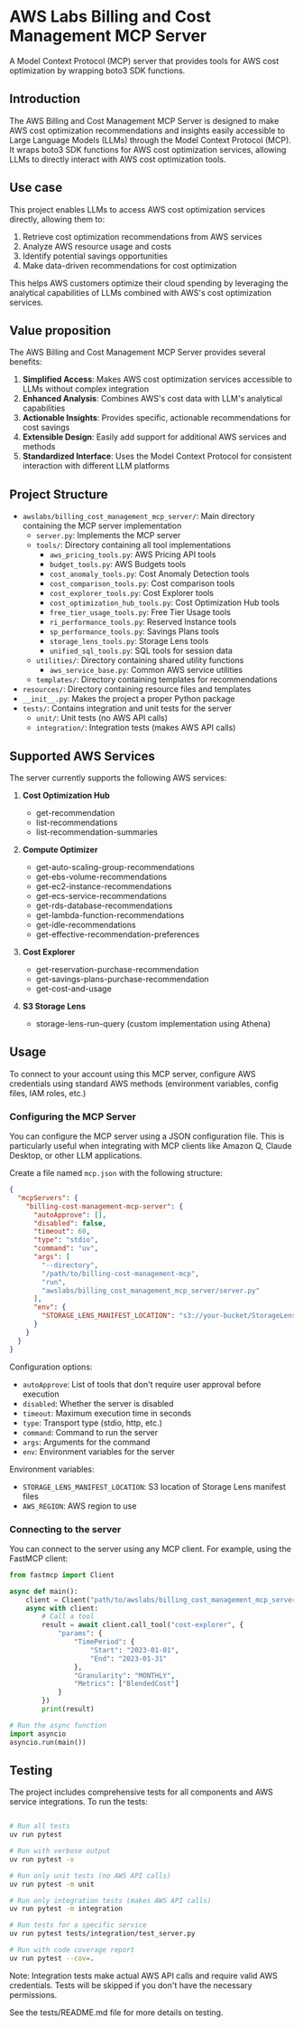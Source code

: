 # AWS Labs Billing and Cost Management MCP Server

A Model Context Protocol (MCP) server that provides tools for AWS cost optimization by wrapping boto3 SDK functions.

## Introduction

The AWS Billing and Cost Management MCP Server is designed to make AWS cost optimization recommendations and insights easily accessible to Large Language Models (LLMs) through the Model Context Protocol (MCP). It wraps boto3 SDK functions for AWS cost optimization services, allowing LLMs to directly interact with AWS cost optimization tools.

## Use case

This project enables LLMs to access AWS cost optimization services directly, allowing them to:

1. Retrieve cost optimization recommendations from AWS services
2. Analyze AWS resource usage and costs
3. Identify potential savings opportunities
4. Make data-driven recommendations for cost optimization

This helps AWS customers optimize their cloud spending by leveraging the analytical capabilities of LLMs combined with AWS's cost optimization services.

## Value proposition

The AWS Billing and Cost Management MCP Server provides several benefits:

1. **Simplified Access**: Makes AWS cost optimization services accessible to LLMs without complex integration
2. **Enhanced Analysis**: Combines AWS's cost data with LLM's analytical capabilities
3. **Actionable Insights**: Provides specific, actionable recommendations for cost savings
4. **Extensible Design**: Easily add support for additional AWS services and methods
5. **Standardized Interface**: Uses the Model Context Protocol for consistent interaction with different LLM platforms

## Project Structure

* `awslabs/billing_cost_management_mcp_server/`: Main directory containing the MCP server implementation
  * `server.py`: Implements the MCP server
  * `tools/`: Directory containing all tool implementations
    * `aws_pricing_tools.py`: AWS Pricing API tools
    * `budget_tools.py`: AWS Budgets tools
    * `cost_anomaly_tools.py`: Cost Anomaly Detection tools
    * `cost_comparison_tools.py`: Cost comparison tools
    * `cost_explorer_tools.py`: Cost Explorer tools
    * `cost_optimization_hub_tools.py`: Cost Optimization Hub tools
    * `free_tier_usage_tools.py`: Free Tier Usage tools
    * `ri_performance_tools.py`: Reserved Instance tools
    * `sp_performance_tools.py`: Savings Plans tools
    * `storage_lens_tools.py`: Storage Lens tools
    * `unified_sql_tools.py`: SQL tools for session data
  * `utilities/`: Directory containing shared utility functions
    * `aws_service_base.py`: Common AWS service utilities
  * `templates/`: Directory containing templates for recommendations
* `resources/`: Directory containing resource files and templates
* `__init__.py`: Makes the project a proper Python package
* `tests/`: Contains integration and unit tests for the server
  * `unit/`: Unit tests (no AWS API calls)
  * `integration/`: Integration tests (makes AWS API calls)

## Supported AWS Services

The server currently supports the following AWS services:

1. **Cost Optimization Hub**
   - get-recommendation
   - list-recommendations
   - list-recommendation-summaries

2. **Compute Optimizer**
   - get-auto-scaling-group-recommendations
   - get-ebs-volume-recommendations
   - get-ec2-instance-recommendations
   - get-ecs-service-recommendations
   - get-rds-database-recommendations
   - get-lambda-function-recommendations
   - get-idle-recommendations
   - get-effective-recommendation-preferences

3. **Cost Explorer**
   - get-reservation-purchase-recommendation
   - get-savings-plans-purchase-recommendation
   - get-cost-and-usage

4. **S3 Storage Lens**
   - storage-lens-run-query (custom implementation using Athena)

## Usage
To connect to your account using this MCP server, configure AWS credentials using standard AWS methods (environment variables, config files, IAM roles, etc.)

### Configuring the MCP Server

You can configure the MCP server using a JSON configuration file. This is particularly useful when integrating with MCP clients like Amazon Q, Claude Desktop, or other LLM applications.

Create a file named `mcp.json` with the following structure:

```json
{
  "mcpServers": {
    "billing-cost-management-mcp-server": {
      "autoApprove": [],
      "disabled": false,
      "timeout": 60,
      "type": "stdio",
      "command": "uv",
      "args": [
        "--directory",
        "/path/to/billing-cost-management-mcp",
        "run",
        "awslabs/billing_cost_management_mcp_server/server.py"
      ],
      "env": {
        "STORAGE_LENS_MANIFEST_LOCATION": "s3://your-bucket/StorageLens/account-id/configuration-id/"
      }
    }
  }
}
```

Configuration options:
- `autoApprove`: List of tools that don't require user approval before execution
- `disabled`: Whether the server is disabled
- `timeout`: Maximum execution time in seconds
- `type`: Transport type (stdio, http, etc.)
- `command`: Command to run the server
- `args`: Arguments for the command
- `env`: Environment variables for the server

Environment variables:
- `STORAGE_LENS_MANIFEST_LOCATION`: S3 location of Storage Lens manifest files
- `AWS_REGION`: AWS region to use

### Connecting to the server

You can connect to the server using any MCP client. For example, using the FastMCP client:

```python
from fastmcp import Client

async def main():
    client = Client("path/to/awslabs/billing_cost_management_mcp_server/server.py")
    async with client:
        # Call a tool
        result = await client.call_tool("cost-explorer", {
            "params": {
                "TimePeriod": {
                    "Start": "2023-01-01",
                    "End": "2023-01-31"
                },
                "Granularity": "MONTHLY",
                "Metrics": ["BlendedCost"]
            }
        })
        print(result)

# Run the async function
import asyncio
asyncio.run(main())
```

## Testing

The project includes comprehensive tests for all components and AWS service integrations. To run the tests:

```bash

# Run all tests
uv run pytest

# Run with verbose output
uv run pytest -v

# Run only unit tests (no AWS API calls)
uv run pytest -m unit

# Run only integration tests (makes AWS API calls)
uv run pytest -m integration

# Run tests for a specific service
uv run pytest tests/integration/test_server.py

# Run with code coverage report
uv run pytest --cov=.
```

Note: Integration tests make actual AWS API calls and require valid AWS credentials. Tests will be skipped if you don't have the necessary permissions.

See the tests/README.md file for more details on testing.

